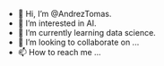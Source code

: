 - 👋 Hi, I’m @AndrezTomas.
- 👀 I’m interested in AI.
- 🌱 I’m currently learning data science.
- 💞️ I’m looking to collaborate on ...
- 📫 How to reach me ...

<!---
AndrezTomas/AndrezTomas is a ✨ special ✨ repository because its `README.md` (this file) appears on your GitHub profile.
You can click the Preview link to take a look at your changes.
--->
